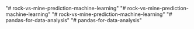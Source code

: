 "# rock-vs-mine-prediction-machine-learning" 
"# rock-vs-mine-prediction-machine-learning" 
"# rock-vs-mine-prediction-machine-learning" 
"# pandas-for-data-analysis" 
"# pandas-for-data-analysis" 
